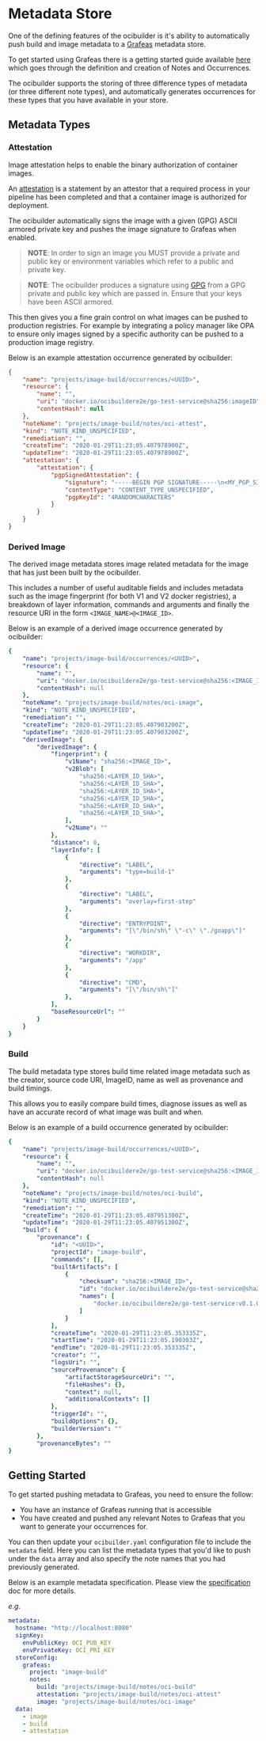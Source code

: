 # Metadata Store

One of the defining features of the ocibuilder is it's ability to automatically push build and image metadata to a [Grafeas](https://github.com/grafeas/grafeas) metadata store. 

To get started using Grafeas there is a getting started guide available [here](https://github.com/artbegolli/grafeas-get-started) which goes through
the definition and creation of Notes and Occurrences.

The ocibuilder supports the storing of three difference types of metadata (or three different note types), and automatically
generates occurrences for these types that you have available in your store.

## Metadata Types

### Attestation

Image attestation helps to enable the binary authorization of container images. 

An [attestation](https://cloud.google.com/binary-authorization/docs/key-concepts#attestations) is a statement by an attestor that a required process in your pipeline has been completed and that a container image is authorized for deployment.

The ocibuilder automatically signs the image with a given (GPG) ASCII armored private key and pushes the image signature to Grafeas when enabled. 

>**NOTE**: In order to sign an image you MUST provide a private and public key or environment variables which refer to a public and private key.

>**NOTE**: The ocibuilder produces a signature using [GPG](https://gnupg.org/) from a GPG private and public key which are passed in. Ensure that your keys have been ASCII armored.

This then gives you a fine grain control on what images can be pushed to production registries. For example by integrating a policy manager like OPA to ensure only images signed by a specific authority can be pushed to a production image registry. 

Below is an example attestation occurrence generated by ocibuilder:

```json
{
    "name": "projects/image-build/occurrences/<UUID>",
    "resource": {
        "name": "",
        "uri": "docker.io/ocibuildere2e/go-test-service@sha256:imageID",
        "contentHash": null
    },
    "noteName": "projects/image-build/notes/oci-attest",
    "kind": "NOTE_KIND_UNSPECIFIED",
    "remediation": "",
    "createTime": "2020-01-29T11:23:05.407978900Z",
    "updateTime": "2020-01-29T11:23:05.407978900Z",
    "attestation": {
        "attestation": {
            "pgpSignedAttestation": {
                "signature": "-----BEGIN PGP SIGNATURE-----\n<MY_PGP_SIGNATURE>\n-----END PGP SIGNATURE-----",
                "contentType": "CONTENT_TYPE_UNSPECIFIED",
                "pgpKeyId": "4RANDOMCHARACTERS"
            }
        }
    }
}
```

### Derived Image

The derived image metadata stores image related metadata for the image that has just been built by the ocibuilder.

This includes a number of useful auditable fields and includes metadata such as the image fingerprint (for both V1 and V2 docker registries), a breakdown of layer information, commands and arguments and finally
the resource URI in the form `<IMAGE_NAME>@<IMAGE_ID>`.

Below is an example of a derived image occurrence generated by ocibuilder:

```yaml
{
    "name": "projects/image-build/occurrences/<UUID>",
    "resource": {
        "name": "",
        "uri": "docker.io/ocibuildere2e/go-test-service@sha256:<IMAGE_ID>",
        "contentHash": null
    },
    "noteName": "projects/image-build/notes/oci-image",
    "kind": "NOTE_KIND_UNSPECIFIED",
    "remediation": "",
    "createTime": "2020-01-29T11:23:05.407903200Z",
    "updateTime": "2020-01-29T11:23:05.407903200Z",
    "derivedImage": {
        "derivedImage": {
            "fingerprint": {
                "v1Name": "sha256:<IMAGE_ID>",
                "v2Blob": [
                    "sha256:<LAYER_ID_SHA>",
                    "sha256:<LAYER_ID_SHA>",
                    "sha256:<LAYER_ID_SHA>",
                    "sha256:<LAYER_ID_SHA>",
                    "sha256:<LAYER_ID_SHA>",
                    "sha256:<LAYER_ID_SHA>",
                ],
                "v2Name": ""
            },
            "distance": 0,
            "layerInfo": [
                {
                    "directive": "LABEL",
                    "arguments": "type=build-1"
                },
                {
                    "directive": "LABEL",
                    "arguments": "overlay=first-step"
                },
                {
                    "directive": "ENTRYPOINT",
                    "arguments": "[\"/bin/sh\" \"-c\" \"./goapp\"]"
                },
                {
                    "directive": "WORKDIR",
                    "arguments": "/app"
                },
                {
                    "directive": "CMD",
                    "arguments": "[\"/bin/sh\"]"
                },
            ],
            "baseResourceUrl": ""
        }
    }
}
```

### Build

The build metadata type stores build time related image metadata such as the creator, source code URI, ImageID, name as well as
provenance and build timings.

This allows you to easily compare build times, diagnose issues as well as have an accurate record of what image was built and when.

Below is an example of a build occurrence generated by ocibuilder:
```yaml
{
    "name": "projects/image-build/occurrences/<UUID>",
    "resource": {
        "name": "",
        "uri": "docker.io/ocibuildere2e/go-test-service@sha256:<IMAGE_ID>",
        "contentHash": null
    },
    "noteName": "projects/image-build/notes/oci-build",
    "kind": "NOTE_KIND_UNSPECIFIED",
    "remediation": "",
    "createTime": "2020-01-29T11:23:05.407951300Z",
    "updateTime": "2020-01-29T11:23:05.407951300Z",
    "build": {
        "provenance": {
            "id": "<UUID>",
            "projectId": "image-build",
            "commands": [],
            "builtArtifacts": [
                {
                    "checksum": "sha256:<IMAGE_ID>",
                    "id": "docker.io/ocibuildere2e/go-test-service@sha256:<IMAGE_ID>",
                    "names": [
                        "docker.io/ocibuildere2e/go-test-service:v0.1.0"
                    ]
                }
            ],
            "createTime": "2020-01-29T11:23:05.353335Z",
            "startTime": "2020-01-29T11:23:05.190303Z",
            "endTime": "2020-01-29T11:23:05.353335Z",
            "creator": "",
            "logsUri": "",
            "sourceProvenance": {
                "artifactStorageSourceUri": "",
                "fileHashes": {},
                "context": null,
                "additionalContexts": []
            },
            "triggerId": "",
            "buildOptions": {},
            "builderVersion": ""
        },
        "provenanceBytes": ""
}
```

## Getting Started

To get started pushing metadata to Grafeas, you need to ensure the follow:
* You have an instance of Grafeas running that is accessible
* You have created and pushed any relevant Notes to Grafeas that you want to generate your occurrences for.

You can then update your `ocibuilder.yaml` configuration file to include the `metadata` field. Here you can list the metadata
types that you'd like to push under the `data` array and also specify the note names that you had previously generated.

Below is an example metadata specification. Please view the [specification](https://ocibuilder.github.io/docs/specification/specification/) doc for more details.

*e.g.*

```yaml
metadata:
  hostname: "http://localhost:8080"
  signKey: 
    envPublicKey: OCI_PUB_KEY
    envPrivateKey: OCI_PRI_KEY
  storeConfig:
    grafeas:
      project: "image-build"
      notes:
        build: "projects/image-build/notes/oci-build"
        attestation: "projects/image-build/notes/oci-attest"
        image: "projects/image-build/notes/oci-image"
  data:
    - image
    - build
    - attestation
```

